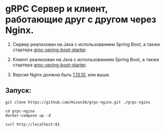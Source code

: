 # gRPC Сервер и клиент, работающие друг с другом через Nginx.

1) Сервер реализован на Java с использованием Spring Boot, а также стартера [grpc-spring-boot-starter](https://github.com/LogNet/grpc-spring-boot-starter).

2) Клиент реализован на Java с использованием Spring Boot, а также стартера [grpc-spring-boot-starter](https://github.com/LogNet/grpc-spring-boot-starter).

3) Версия Nginx должна быть [1.13.10](https://www.nginx.com/blog/nginx-1-13-10-grpc/), или выше. 

## Запуск:
```
git clone https://github.com/Hixon10/grpc-nginx.git ./grpc-nginx

cd grpc-nginx
docker-compose up -d

curl http://localhost:81
```